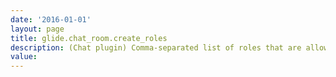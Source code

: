 ```yaml
---
date: '2016-01-01'
layout: page
title: glide.chat_room.create_roles
description: (Chat plugin) Comma-separated list of roles that are allowed to create chat rooms.
value:  
---
```

